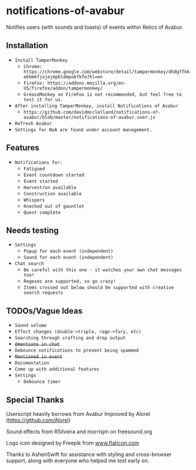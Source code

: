 # notifications-of-avabur
Notifies users (with sounds and toasts) of events within Relics of Avabur.

## Installation
* `Install TamperMonkey`
  * `Chrome: https://chrome.google.com/webstore/detail/tampermonkey/dhdgffkkebhmkfjojejmpbldmpobfkfo?hl=en`
  * `FireFox: https://addons.mozilla.org/en-US/firefox/addon/tampermonkey/`
  * `GreaseMonkey on FireFox is not recommended, but feel free to test it for us.`
* `After installing TamperMonkey, install Notifications of Avabur`
  * `https://github.com/davidmcclelland/notifications-of-avabur/blob/master/notifications-of-avabur.user.js`
* `Refresh Avabur`
* `Settings for NoA are found under account management.`

## Features
* `Notifications for:`
  * `Fatigued`
  * `Event countdown started`
  * `Event started`
  * `Harvestron available`
  * `Construction available`
  * `Whispers`
  * `Knocked out of gauntlet`
  * `Quest complete`

## Needs testing
* `Settings`
  * `Popup for each event (independent)`
  * `Sound for each event (independent)`
* `Chat search`
  * `Be careful with this one - it watches your own chat messages too!`
  * `Regexes are supported, so go crazy!`
  * `Items crossed out below should be supported with creative search requests`

## TODOs/Vague Ideas
* `Sound volume`
* `Effect changes (double->triple, rage->fury, etc)`
* `Searching through crafting and drop output`
* ~~`@mentions in chat`~~
* `Debounce notifications to prevent being spammed`
* ~~`Mentioned in event`~~
* `Documentation`
* `Come up with additional features`
* `Settings`
  * `Debounce timer`

## Special Thanks
Userscript heavily borrows from Avabur Improved by Alorel (https://github.com/Alorel)

Sound effects from RSilveira and morrisjm on freesound.org

Logo icon designed by Freepik from www.flaticon.com

Thanks to AshenSwift for assistance with styling and cross-browser support, along with everyone who helped me test early on.
